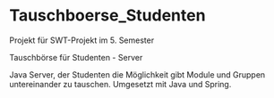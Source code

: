 # Tauschboerse_Studenten

Projekt für SWT-Projekt im 5. Semester

Tauschbörse für Studenten - Server

Java Server, der Studenten die Möglichkeit gibt Module und Gruppen untereinander zu tauschen.
Umgesetzt mit Java und Spring.
